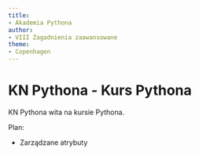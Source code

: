 ```yaml
---
title:
- Akademia Pythona
author:
- VIII Zagadnienia zaawansowane
theme:
- Copenhagen
---
```



# KN Pythona - Kurs Pythona

KN Pythona wita na kursie Pythona.

Plan:

+ Zarządzane atrybuty